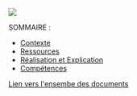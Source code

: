 ![](http://baptistedixneuf.fr/images/link/image1430743356731.png)

SOMMAIRE :

* [Contexte](http://baptistedixneuf.fr/site/pages/slam5-projet-margo-contexte-34) 
* [Ressources](http://baptistedixneuf.fr/site/pages/projet-margo-ressources-38)
* [Réalisation et Explication](http://baptistedixneuf.fr/site/pages/projet-margo-realisation-et-explications-51)
* [Compétences](http://baptistedixneuf.fr/site/pages/competences-projet-margo-59)

[Lien vers l'ensembe des documents](https://drive.google.com/open?id=0BxsdNywXiGpKWTd0UDVnand5RTQ&authuser=0)


